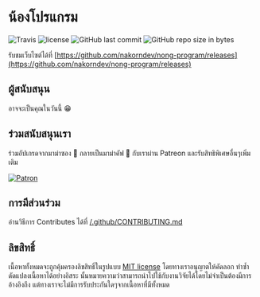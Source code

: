 # น้องโปรแกรม

![Travis](https://img.shields.io/travis/nakorndev/nong-program.svg)
![license](https://img.shields.io/github/license/nakorndev/nong-program.svg)
![GitHub last commit](https://img.shields.io/github/last-commit/nakorndev/nong-program.svg)
![GitHub repo size in bytes](https://img.shields.io/github/repo-size/nakorndev/nong-program.svg)

รับชมเว็บไซต์ได้ที่ [https://github.com/nakorndev/nong-program/releases](https://github.com/nakorndev/nong-program/releases)

## ผู้สนับสนุน

อาจจะเป็นคุณในวันนี้ 😁

## ร่วมสนับสนุนเรา

ร่วมอัปเกรดจากมาม่าซอง 🍜 กลายเป็นมาม่าคัฟ 🥡 กับเราผ่าน Patreon และรับสิทธิพิเศษอื่นๆเพิ่มเติม

[![Patron](https://c5.patreon.com/external/logo/become_a_patron_button@2x.png)](https://www.patreon.com/bePatron?c=1655061)

## การมีส่วนร่วม

อ่านวิธีการ Contributes ได้ที่ [/.github/CONTRIBUTING.md](/.github/CONTRIBUTING.md)

## ลิขสิทธิ์

เนื้อหาทั้งหมดจะถูกคุ้มครองลิขสิทธิ์ในรูปแบบ [MIT license](https://www.gnu.org/licenses/lgpl-3.0.en.html) โดยทางเราอนุญาตให้คัดลอก ทำซ้ำ ดัดแปลงเนื้อหาได้อย่างอิสระ นั้นหมายความว่าสามารถนำไปใช้กับงานวิจัยได้โดยไม่จำเป็นต้องมีการอ้างอิงถึง แต่ทางเราจะไม่มีการรับประกันใดๆจากเนื้อหาที่มีทั้งหมด
